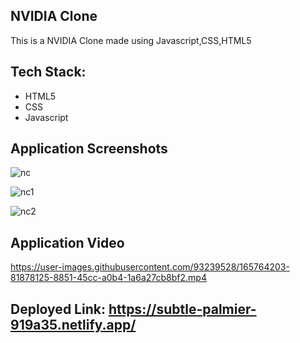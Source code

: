 ## NVIDIA Clone 

This is a NVIDIA Clone made using Javascript,CSS,HTML5


<h2>Tech Stack:</h2>
<ul>

<li>HTML5</li>
<li>CSS</li>
<li>Javascript</li>

</ul>

## Application Screenshots

![nc](https://user-images.githubusercontent.com/93239528/165764271-7d93bab0-b44a-49d6-b91f-bd16bf4362b9.png)

![nc1](https://user-images.githubusercontent.com/93239528/165764290-10e34c09-f03e-4328-809c-40e0e8e24081.png)

![nc2](https://user-images.githubusercontent.com/93239528/165764303-a5890238-9e00-47ba-bdef-cc073fc06c32.png)

## Application Video




https://user-images.githubusercontent.com/93239528/165764203-81878125-8851-45cc-a0b4-1a6a27cb8bf2.mp4


## Deployed Link: https://subtle-palmier-919a35.netlify.app/ 
